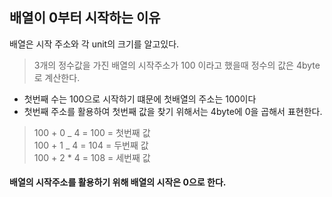 ## 배열이 0부터 시작하는 이유

배열은 시작 주소와 각 unit의 크기를 알고있다.

> 3개의 정수값을 가진 배열의 시작주소가 100 이라고 했을때
> 정수의 값은 4byte 로 계산한다.

- 첫번째 수는 100으로 시작하기 떄문에 첫배열의 주소는 100이다
- 첫번째 주소를 활용하여 첫번째 값을 찾기 위해서는 4byte에 0을 곱해서 표현한다.

> 100 + 0 _ 4 = 100 = 첫번째 값  
> 100 + 1 _ 4 = 104 = 두번째 값  
> 100 + 2 \* 4 = 108 = 세번째 값

#### 배열의 시작주소를 활용하기 위해 배열의 시작은 0으로 한다.
